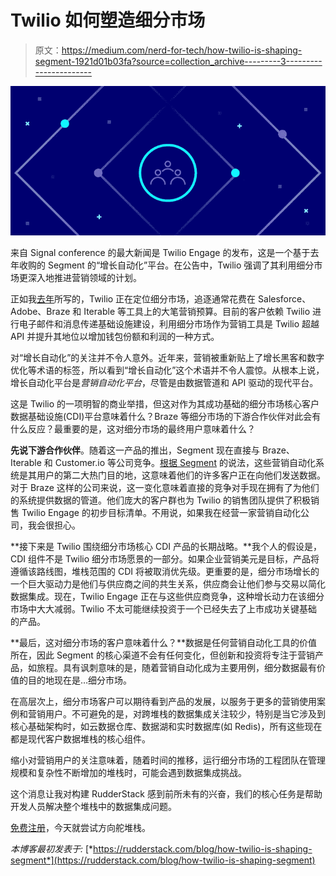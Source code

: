 # Twilio 如何塑造细分市场

> 原文：<https://medium.com/nerd-for-tech/how-twilio-is-shaping-segment-1921d01b03fa?source=collection_archive---------3----------------------->

![](img/18b44878ff7b8e41ad2a80c65a62291e.png)

来自 Signal conference 的最大新闻是 Twilio Engage 的发布，这是一个基于去年收购的 Segment 的“增长自动化”平台。在公告中，Twilio 强调了其利用细分市场更深入地推进营销领域的计划。

正如我[去年](https://rudderstack.com/blog/why-twilio-acquired-segment)所写的，Twilio 正在定位细分市场，追逐通常花费在 Salesforce、Adobe、Braze 和 Iterable 等工具上的大笔营销预算。目前的客户依赖 Twilio 进行电子邮件和消息传递基础设施建设，利用细分市场作为营销工具是 Twilio 超越 API 并提升其地位以增加钱包份额和利润的一种方式。

对“增长自动化”的关注并不令人意外。近年来，营销被重新贴上了增长黑客和数字优化等术语的标签，所以看到“增长自动化”这个术语并不令人震惊。从根本上说，增长自动化平台是*营销自动化平台*，尽管是由数据管道和 API 驱动的现代平台。

这是 Twilio 的一项明智的商业举措，但这对作为其成功基础的细分市场核心客户数据基础设施(CDI)平台意味着什么？Braze 等细分市场的下游合作伙伴对此会有什么反应？最重要的是，这对细分市场的最终用户意味着什么？

**先说下游合作伙伴**。随着这一产品的推出，Segment 现在直接与 Braze、Iterable 和 Customer.io 等公司竞争。[根据 Segment](https://segment.com/blog/cdp-report-2021/) 的说法，这些营销自动化系统是其用户的第二大热门目的地，这意味着他们的许多客户正在向他们发送数据。对于 Braze 这样的公司来说，这一变化意味着直接的竞争对手现在拥有了为他们的系统提供数据的管道。他们庞大的客户群也为 Twilio 的销售团队提供了积极销售 Twilio Engage 的初步目标清单。不用说，如果我在经营一家营销自动化公司，我会很担心。

**接下来是 Twilio 围绕细分市场核心 CDI 产品的长期战略。**我个人的假设是，CDI 组件不是 Twilio 细分市场愿景的一部分。如果企业营销美元是目标，产品将遵循该路线图，堆栈范围的 CDI 将被取消优先级。更重要的是，细分市场增长的一个巨大驱动力是他们与供应商之间的共生关系，供应商会让他们参与交易以简化数据集成。现在，Twilio Engage 正在与这些供应商竞争，这种增长动力在该细分市场中大大减弱。Twilio 不太可能继续投资于一个已经失去了上市成功关键基础的产品。

**最后，这对细分市场的客户意味着什么？**数据是任何营销自动化工具的价值所在，因此 Segment 的核心渠道不会有任何变化，但创新和投资将专注于营销产品，如旅程。具有讽刺意味的是，随着营销自动化成为主要用例，细分数据最有价值的目的地现在是…细分市场。

在高层次上，细分市场客户可以期待看到产品的发展，以服务于更多的营销使用案例和营销用户。不可避免的是，对跨堆栈的数据集成关注较少，特别是当它涉及到核心基础架构时，如云数据仓库、数据湖和实时数据库(如 Redis)，所有这些现在都是现代客户数据堆栈的核心组件。

缩小对营销用户的关注意味着，随着时间的推移，运行细分市场的工程团队在管理规模和复杂性不断增加的堆栈时，可能会遇到数据集成挑战。

这个消息让我对构建 RudderStack 感到前所未有的兴奋，我们的核心任务是帮助开发人员解决整个堆栈中的数据集成问题。

[免费注册](https://app.rudderlabs.com/signup?type=freetrial)，今天就尝试方向舵堆栈。

*本博客最初发表于:* [*https://rudderstack.com/blog/how-twilio-is-shaping-segment*](https://rudderstack.com/blog/how-twilio-is-shaping-segment)